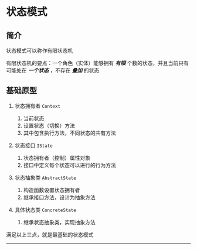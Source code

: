 # 状态模式

## 简介

状态模式可以称作有限状态机

有限状态机的要点：一个角色（实体）能够拥有 ***有限*** 个数的状态，并且当前只有可能处在 ***一个状态*** ，不存在 ***叠加*** 的状态

## 基础原型

1. 状态拥有者 `Context`
   1. 当前状态
   1. 设置状态（切换）方法
   1. 其中包含执行方法，不同状态的共有方法
2. 状态接口 `IState`
   1. 状态拥有者（控制）属性对象
   1. 接口中定义每个状态可以进行的行为方法
3. 状态抽象类 `AbstractState`
   1. 构造函数设置状态拥有者
   2. 继承接口方法，设计为抽象方法

4. 具体状态类 `ConcreteState`
   1. 继承状态抽象类，实现抽象方法

满足以上三点，就是最基础的状态模式

---

